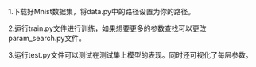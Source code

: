 1.下载好Mnist数据集，将data.py中的路径设置为你的路径。

2.运行train.py文件进行训练，如果想要更多的参数查找可以更改param_search.py文件。

3.运行test.py文件可以测试在测试集上模型的表现。同时还可视化了每层参数。
